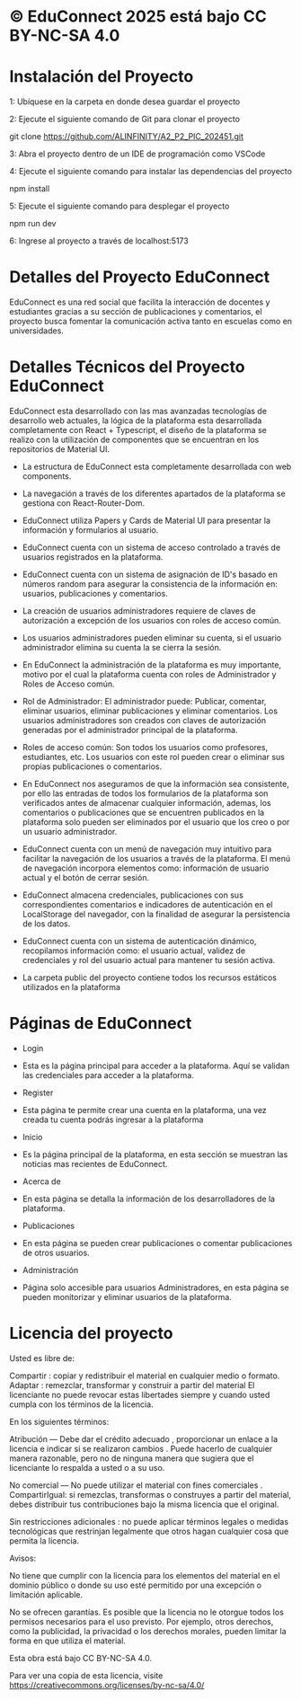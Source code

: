# © EduConnect 2025 está bajo CC BY-NC-SA 4.0 

# Instalación del Proyecto

1: Ubíquese en la carpeta en donde desea guardar el proyecto

2: Ejecute el siguiente comando de Git para clonar el proyecto

git clone https://github.com/ALINFINITY/A2_P2_PIC_202451.git

3: Abra el proyecto dentro de un IDE de programación como VSCode

4: Ejecute el siguiente comando para instalar las dependencias del proyecto

npm install

5: Ejecute el siguiente comando para desplegar el proyecto

npm run dev

6: Ingrese al proyecto a través de localhost:5173

# Detalles del Proyecto EduConnect

EduConnect es una red social que facilita la interacción de docentes y estudiantes gracias a su sección de publicaciones y comentarios, el proyecto busca fomentar la comunicación activa tanto en escuelas como en universidades.


# Detalles Técnicos del Proyecto EduConnect

EduConnect esta desarrollado con las mas avanzadas tecnologías de desarrollo web actuales, la lógica de la plataforma esta desarrollada completamente con React + Typescript, el diseño de la plataforma se realizo con la utilización de componentes que se encuentran en los repositorios de Material UI.

* La estructura de EduConnect esta completamente desarrollada con web components.

* La navegación a través de los diferentes apartados de la plataforma se gestiona con React-Router-Dom.

* EduConnect utiliza Papers y Cards de Material UI para presentar la información y formularios al usuario.

* EduConnect cuenta con un sistema de acceso controlado a través de usuarios registrados en la plataforma.

* EduConnect cuenta con un sistema de asignación de ID's basado en números random para asegurar la consistencia de la información en: usuarios, publicaciones y comentarios.

* La creación de usuarios administradores requiere de claves de autorización a excepción de los usuarios con roles de acceso común.

* Los usuarios administradores pueden eliminar su cuenta, si el usuario administrador elimina su cuenta la se cierra la sesión.

* En EduConnect la administración de la plataforma es muy importante, motivo por el cual la plataforma cuenta con roles de Administrador y Roles de Acceso común.

- Rol de Administrador: El administrador puede: Publicar, comentar, eliminar usuarios, eliminar publicaciones y eliminar comentarios. Los usuarios administradores son creados con claves de autorización generadas por el administrador principal de la plataforma.

- Roles de acceso común: Son todos los usuarios como profesores, estudiantes, etc. Los usuarios con este rol pueden crear o eliminar sus propias publicaciones o comentarios.

* En EduConnect nos aseguramos de que la información sea consistente, por ello las entradas de todos los formularios de la plataforma son verificados antes de almacenar cualquier información, ademas, los comentarios o publicaciones que se encuentren publicados en la plataforma solo pueden ser eliminados por el usuario que los creo o por un usuario administrador.

* EduConnect cuenta con un menú de navegación muy intuitivo para facilitar la navegación de los usuarios a través de la plataforma. El menú de navegación incorpora elementos como: información de usuario actual y el botón de cerrar sesión.

* EduConnect almacena credenciales, publicaciones con sus correspondientes comentarios e indicadores de autenticación en el LocalStorage del navegador, con la finalidad de asegurar la persistencia de los datos.

* EduConnect cuenta con un sistema de autenticación dinámico, recopilamos información como: el usuario actual, validez de credenciales y rol del usuario actual para mantener tu sesión activa.

* La carpeta public del proyecto contiene todos los recursos estáticos utilizados en la plataforma

# Páginas de EduConnect

* Login

- Esta es la página principal para acceder a la plataforma. Aquí se validan las credenciales para acceder a la plataforma.

* Register

- Esta página te permite crear una cuenta en la plataforma, una vez creada tu cuenta podrás ingresar a la plataforma

* Inicio

- Es la página principal de la plataforma, en esta sección se muestran las noticias mas recientes de EduConnect.

* Acerca de

- En esta página se detalla la información de los desarrolladores de la plataforma.

* Publicaciones

- En esta página se pueden crear publicaciones o comentar publicaciones de otros usuarios.

* Administración

- Página solo accesible para usuarios Administradores, en esta página se pueden monitorizar y eliminar usuarios de la plataforma.

# Licencia del proyecto

Usted es libre de:

Compartir : copiar y redistribuir el material en cualquier medio o formato.
Adaptar : remezclar, transformar y construir a partir del material
El licenciante no puede revocar estas libertades siempre y cuando usted cumpla con los términos de la licencia.

En los siguientes términos:

Atribución — Debe dar el crédito adecuado , proporcionar un enlace a la licencia e indicar si se realizaron cambios . Puede hacerlo de cualquier manera razonable, pero no de ninguna manera que sugiera que el licenciante lo respalda a usted o a su uso.

No comercial — No puede utilizar el material con fines comerciales .
CompartirIgual: si remezclas, transformas o construyes a partir del material, debes distribuir tus contribuciones bajo la misma licencia que el original.

Sin restricciones adicionales : no puede aplicar términos legales o medidas tecnológicas que restrinjan legalmente que otros hagan cualquier cosa que permita la licencia.

Avisos:

No tiene que cumplir con la licencia para los elementos del material en el dominio público o donde su uso esté permitido por una excepción o limitación aplicable.

No se ofrecen garantías. Es posible que la licencia no le otorgue todos los permisos necesarios para el uso previsto. Por ejemplo, otros derechos, como la publicidad, la privacidad o los derechos morales, pueden limitar la forma en que utiliza el material.

Esta obra está bajo CC BY-NC-SA 4.0. 

Para ver una copia de esta licencia, visite https://creativecommons.org/licenses/by-nc-sa/4.0/